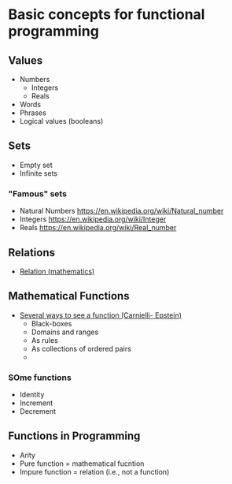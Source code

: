 # Basic concepts for functional programming

## Values

- Numbers
  - Integers
  - Reals
- Words
- Phrases
- Logical values (booleans) 

## Sets

- Empty set
- Infinite sets


### "Famous" sets
  - Natural Numbers https://en.wikipedia.org/wiki/Natural_number
  - Integers https://en.wikipedia.org/wiki/Integer 
  - Reals https://en.wikipedia.org/wiki/Real_number

## Relations

- [Relation (mathematics)](https://en.wikipedia.org/wiki/Relation_(mathematics))

## Mathematical Functions

- [Several ways to see a function (Carnielli- Epstein)](https://drive.google.com/file/d/1hV1CMonW-o8p5vayXo_MRVTTI3LoHn8-/view?usp=sharing)
  - Black-boxes   
  - Domains and ranges
  - As rules
  - As collections of ordered pairs
  - 

### SOme functions

- Identity
- Increment
- Decrement


## Functions in Programming

- Arity
- Pure function = mathematical fucntion
- Impure function = relation (i.e., not a function)
